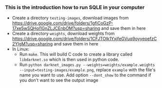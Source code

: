 ### This is the introduction how to run SQLE in your computer
- Create a directory `testing-images`, download images from https://drive.google.com/drive/folders/1gfiCoGzP-17xe5wSQHol1GnZLJCEnbOM?usp=sharing and save them in here
- Create a directory `weights`, download weights from 
https://drive.google.com/drive/folders/1CFJTOIk1YxjfeGVuq9oyyeoefzC2YlgM?usp=sharing and save them in here
- In Linux:
    - Run `make`. This will build C code to create a library called `libdarknet.so` which is then used in python code.
    - Run `python darknet_images.py --weights=weights/example.weights --input=testing-images/example.png`, replace `example` with the file's name you want to use. Add option `--dont_show` to the command if you don't want to see the output image
    

